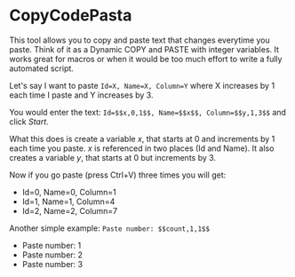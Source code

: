 CopyCodePasta
=============

This tool allows you to copy and paste text that changes everytime you paste. Think of it as a Dynamic COPY and PASTE with integer variables. It works great for macros or when it would be too much effort to write a fully automated script.

Let's say I want to paste `Id=X, Name=X, Column=Y` where X increases by 1 each time I paste and Y increases by 3.

You would enter the text: `Id=$$x,0,1$$, Name=$$x$$, Column=$$y,1,3$$` and click *Start*.

What this does is create a variable *x*, that starts at 0 and increments by 1 each time you paste. *x* is referenced in two places (Id and Name). It also creates a variable *y*, that starts at 0 but increments by 3.

Now if you go paste (press Ctrl+V) three times you will get:
 - Id=0, Name=0, Column=1
 - Id=1, Name=1, Column=4
 - Id=2, Name=2, Column=7

Another simple example: `Paste number: $$count,1,1$$`
- Paste number: 1
- Paste number: 2
- Paste number: 3
